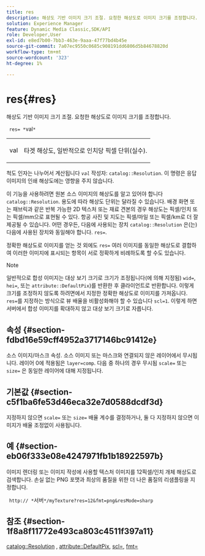 ```yaml
---
title: res
description: 해상도 기반 이미지 크기 조절. 요청한 해상도로 이미지 크기를 조정합니다.
solution: Experience Manager
feature: Dynamic Media Classic,SDK/API
role: Developer,User
exl-id: e8ed7b00-7bb3-463e-9aaa-47f77bd4b45e
source-git-commit: 7a07ec9550c0685c908191dd6806d5b84678820d
workflow-type: tm+mt
source-wordcount: '323'
ht-degree: 1%

---
```


# res{#res}

해상도 기반 이미지 크기 조절. 요청한 해상도로 이미지 크기를 조정합니다.

` res= *`val`*`

<table id="simpletable_E69F3709266749C4A165C90FF18FF5AA"> 
 <tr class="strow"> 
  <td class="stentry"> <p> <span class="varname"> val </span> </p> </td> 
  <td class="stentry"> <p>타겟 해상도, 일반적으로 인치당 픽셀 단위(실수). </p> </td> 
 </tr> 
</table>

척도 인자는 나누어서 계산됩니다 *`val`* 작성자: `catalog::Resolution`. 이 명령은 응답 이미지의 인쇄 해상도에는 영향을 주지 않습니다.

이 기능을 사용하려면 원본 소스 이미지의 해상도를 알고 있어야 합니다 `catalog::Resolution`. 용도에 따라 해상도 단위는 달라질 수 있습니다. 배경 화면 또는 패브릭과 같은 반복 가능한 2D 텍스처 또는 재료 견본의 경우 해상도는 픽셀/인치 또는 픽셀/mm으로 표현될 수 있다. 항공 사진 및 지도는 픽셀/마일 또는 픽셀/km로 더 잘 제공될 수 있습니다. 어떤 경우든, 다음에 사용되는 장치 `catalog::Resolution` 은(는) 다음에 사용된 장치와 동일해야 합니다. `res=`.

정확한 해상도로 이미지를 얻는 것 외에도 `res=` 여러 이미지를 동일한 해상도로 결합하여 이러한 이미지에 표시되는 항목이 서로 정확하게 비례하도록 할 수도 있습니다.

>[!NOTE]
>
>일반적으로 합성 이미지는 대상 보기 크기로 크기가 조정됩니다(에 의해 지정됨) `wid=`, `hei=`, 또는 `attribute::DefaultPix`)를 반환한 후 클라이언트로 반환합니다. 이렇게 크기를 조정하지 않도록 하려면에서 지정한 정확한 해상도로 이미지를 가져옵니다. `res=`를 지정하는 방식으로 뷰 배율을 비활성화해야 할 수 있습니다 `scl=1`. 이렇게 하면 서버에서 합성 이미지를 확대하지 않고 대상 보기 크기로 자릅니다.

## 속성 {#section-fdbd16e59cff4952a3717146bc91412e}

소스 이미지/마스크 속성. 소스 이미지 또는 마스크와 연결되지 않은 레이어에서 무시됩니다. 레이어 0에 적용됨은 `layer=comp`. 다음 중 하나의 경우 무시됨 `scale=` 또는 `size=` 은 동일한 레이어에 대해 지정됩니다.

## 기본값 {#section-c5f1ba6fe53d46eca32e7d0588dcdf3d}

지정하지 않으면 `scale=` 또는 `size=` 배율 계수를 결정하거나, 둘 다 지정하지 않으면 이미지가 배율 조정없이 사용됩니다.

## 예 {#section-eb06f333e08e4247971fb1b18922597b}

이미지 렌더링 또는 이미지 작성에 사용할 텍스처 이미지를 12픽셀/인치 개체 해상도로 검색합니다. 손실 없는 PNG 포맷과 최상의 품질을 위한 더 나은 품질의 리샘플링을 지정합니다.

` http:// *`서버`*/myTexture?res=12&fmt=png&resMode=sharp`

## 참조 {#section-1f8a8f11772e493ca803c4511f397a11}

[catalog::Resolution](../../../../../is-api/image-catalog/image-serving-api-ref/c-image-catalog-reference/c-image-svg-data-reference/c-image-data-reference/r-resolution-cat.md#reference-de489f5f36b64bd0831749546f8728e1) , [attribute::DefaultPix](../../../../../is-api/image-catalog/image-serving-api-ref/c-image-catalog-reference/c-attributes-reference/r-defaultpix.md#reference-996b2c22b30f4fd9b970c84063306df1), [scl=](../../../../../is-api/http-ref/image-serving-api-ref/c-http-protocol-reference/c-command-reference/r-scl.md#reference-b2a74e493d0d407e98fe350551ba3fcc), [fmt=](../../../../../is-api/http-ref/image-serving-api-ref/c-http-protocol-reference/c-command-reference/r-is-http-fmt.md#reference-cdf10043423b45ba9fe15157fb3ae37a)
